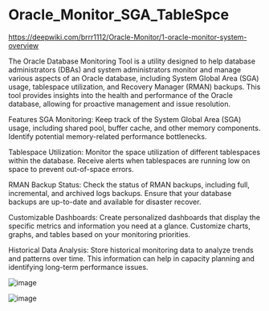 # Oracle_Monitor_SGA_TableSpce

https://deepwiki.com/brrr1112/Oracle-Monitor/1-oracle-monitor-system-overview

The Oracle Database Monitoring Tool is a utility designed to help database administrators (DBAs) and system administrators monitor and manage various aspects of an Oracle database, including System Global Area (SGA) usage, tablespace utilization, and Recovery Manager (RMAN) backups. This tool provides insights into the health and performance of the Oracle database, allowing for proactive management and issue resolution.

Features
SGA Monitoring: Keep track of the System Global Area (SGA) usage, including shared pool, buffer cache, and other memory components. Identify potential memory-related performance bottlenecks.

Tablespace Utilization: Monitor the space utilization of different tablespaces within the database. Receive alerts when tablespaces are running low on space to prevent out-of-space errors.

RMAN Backup Status: Check the status of RMAN backups, including full, incremental, and archived logs backups. Ensure that your database backups are up-to-date and available for disaster recover.

Customizable Dashboards: Create personalized dashboards that display the specific metrics and information you need at a glance. Customize charts, graphs, and tables based on your monitoring priorities.

Historical Data Analysis: Store historical monitoring data to analyze trends and patterns over time. This information can help in capacity planning and identifying long-term performance issues.

![image](https://github.com/user-attachments/assets/44d95925-1d2d-4f70-beb1-184ddca9df2c)

![image](https://github.com/user-attachments/assets/d515210b-15ac-41c9-a5cf-19e66f73a983)
